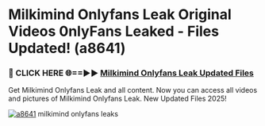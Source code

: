 # Milkimind Onlyfans Leak Original Videos 0nlyFans Leaked - Files Updated! (a8641)

<h3>🔴 CLICK HERE 🌐==►► <a href="https://tinyurl.com/4seja8ks" rel="nofollow">Milkimind Onlyfans Leak Updated Files</a></h3>

Get Milkimind Onlyfans Leak and all content. Now you can access all videos and pictures of Milkimind Onlyfans Leak. New Updated Files 2025!

[![a8641](https://i.imgur.com/EWjZXRe.gif)](https://tinyurl.com/4seja8ks)
milkimind onlyfans leaks
